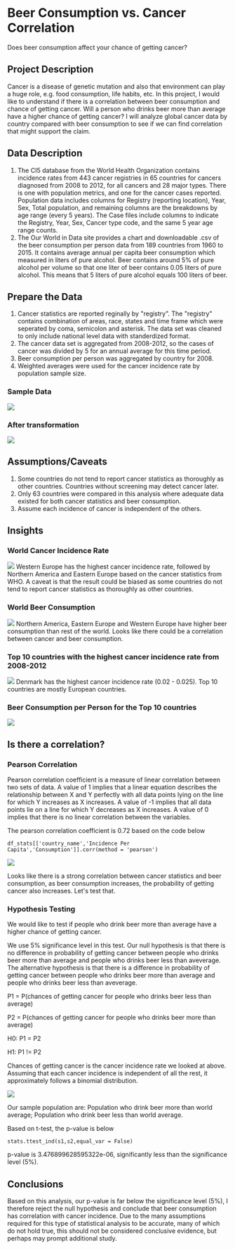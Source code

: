 # Beer Consumption vs. Cancer Correlation
Does beer consumption affect your chance of getting cancer?

## Project Description
Cancer is a disease of genetic mutation and also that environment can play a huge role, e.g. food consumption, life habits, etc. In this project, I would like to understand if there is a correlation between beer consumption and chance of getting cancer. Will a person who drinks beer more than average have a higher chance of getting cancer? I will analyze global cancer data by country compared with beer consumption to see if we can find correlation that might support the claim.

## Data Description
1. The CI5 database from the World Health Organization contains incidence rates from 443 cancer registries in 65 countries for cancers diagnosed from 2008 to 2012, for all cancers and 28 major types. There is one with population metrics, and one for the cancer cases reported. Population data includes columns for Registry (reporting location), Year, Sex, Total population, and remaining columns are the breakdowns by age range (every 5 years). The Case files include columns to indicate the Registry, Year, Sex, Cancer type code, and the same 5 year age range counts.
2. The Our World in Data site provides a chart and downloadable .csv of the beer consumption per person data from 189 countries from 1960 to 2015. It contains average annual per capita beer consumption which measured in liters of pure alcohol. Beer contains around 5% of pure alcohol per volume so that one liter of beer contains 0.05 liters of pure alcohol. This means that 5 liters of pure alcohol equals 100 liters of beer.

## Prepare the Data
1. Cancer statistics are reported reginally by "registry". The "registry" contains combination of areas, race, states and time frame which were seperated by coma, semicolon and asterisk. The data set was cleaned to only include national level data with standerdized format.
2. The cancer data set is aggregated from 2008-2012, so the cases of cancer was divided by 5 for an annual average for this time period.
3. Beer consumption per person was aggregated by country for 2008.
4. Weighted averages were used for the cancer incidence rate by population sample size.

### Sample Data
![](images/DataBeforeCleaning.png)

### After transformation
![](images/DataAfterCleaning.png)

## Assumptions/Caveats
1. Some countries do not tend to report cancer statistics as thoroughly as other countries. Countries without screening may detect cancer later.
2. Only 63 countries were compared in this analysis where adequate data existed for both cancer statistics and beer consumption.
3. Assume each incidence of cancer is independent of the others.

## Insights

### World Cancer Incidence Rate
![](images/cancer_incidence_continent.png)
Western Europe has the highest cancer incidence rate, followed by Northern America and Eastern Europe based on the cancer statistics from WHO. A caveat is that the result could be biased as some countries do not tend to report cancer statistics as thoroughly as other countries.

### World Beer Consumption
![](images/beer_consumption_continent.png)
Northern America, Eastern Europe and Western Europe have higher beer consumption than rest of the world. Looks like there could be a correlation between cancer and beer consumption.

### Top 10 countries with the highest cancer incidence rate from 2008-2012
![](images/top10_countries_cancer_incidence.png)
Denmark has the highest cancer incidence rate (0.02 - 0.025). Top 10 countries are mostly European countries. 

### Beer Consumption per Person for the Top 10 countries
![](images/beer_consumption.png)


## Is there a correlation?

### Pearson Correlation
Pearson correlation coefficient is a measure of linear correlation between two sets of data. A value of 1 implies that a linear equation describes the relationship between X and Y perfectly with all data points lying on the line for which Y increases as X increases. A value of -1 implies that all data points lie on a line for which Y decreases as X increases. A value of 0 implies that there is no linear correlation between the variables. 

The pearson correlation coefficient is 0.72 based on the code below
```
df_stats[['country_name','Incidence Per Capita','Consumption']].corr(method = 'pearson')
```
![](images/correlation.png)

Looks like there is a strong correlation between cancer statistics and beer consumption, as beer consumption increases, the probability of getting cancer also increases. Let's test that.

### Hypothesis Testing
We would like to test if people who drink beer more than average have a higher chance of getting cancer.

We use 5% significance level in this test. 
Our null hypothesis is that there is no difference in probability of getting cancer between people who drinks beer more than average and people who drinks beer less than aveverage.
The alternative hypothesis is that there is a difference in probability of getting cancer between people who drinks beer more than average and people who drinks beer less than aveverage.

P1 = P(chances of getting cancer for people who drinks beer less than average)

P2 = P(chances of getting cancer for people who drinks beer more than average)

H0: P1 = P2

H1: P1 != P2

Chances of getting cancer is the cancer incidence rate we looked at above. Assuming that each cancer incidence is independent of all the rest, it approximately follows a binomial distribution. 

![](images/cancer_incidence_dist.png)

Our sample population are: Population who drink beer more than world average; Population who drink beer less than world average.

Based on t-test, the p-value is below
```
stats.ttest_ind(s1,s2,equal_var = False)
```
p-value is 3.476899628595322e-06, significantly less than the significance level (5%).


## Conclusions
Based on this analysis, our p-value is far below the significance level (5%), I therefore reject the null hypothesis and conclude that beer consumption has correlation with cancer incidence. Due to the many assumptions required for this type of statistical analysis to be accurate, many of which do not hold true, this should not be considered conclusive evidence, but perhaps may prompt additional study.
